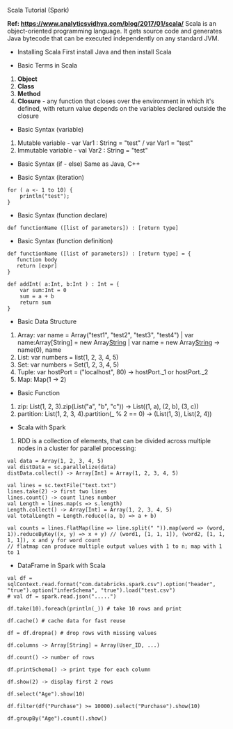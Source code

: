 Scala Tutorial (Spark)

**Ref: https://www.analyticsvidhya.com/blog/2017/01/scala/**
Scala is an object-oriented programming language. It gets source code and generates Java bytecode that can be executed independently on any standard JVM.

- Installing Scala
First install Java and then install Scala

- Basic Terms in Scala
1. **Object**
2. **Class**
3. **Method**
4. **Closure** - any function that closes over the environment in which it's defined, with return value depends on the variables declared outside the closure

- Basic Syntax (variable)
1. Mutable variable - var Var1 : String = "test" / var Var1 = "test"
2. Immutable variable - val Var2 : String = "test"

- Basic Syntax (if - else)
Same as Java, C++

- Basic Syntax (iteration)
```
for ( a <- 1 to 10) {
	println("test");
}
```

- Basic Syntax (function declare)
```
def functionName ([list of parameters]) : [return type]
```

- Basic Syntax (function definition)
```
def functionName ([list of parameters]) : [return type] = {
   function body
   return [expr]
}

def addInt( a:Int, b:Int ) : Int = {
	var sum:Int = 0
    sum = a + b
   	return sum
}
```

- Basic Data Structure
1. Array: var name = Array("test1", "test2", "test3", "test4") | var name:Array[String] = new Array[String](3) | var name = new Array[String](3) -> name(0), name
2. List: var numbers = list(1, 2, 3, 4, 5)
3. Set: var numbers = Set(1, 2, 3, 4, 5)
4. Tuple: var hostPort = ("localhost", 80) -> hostPort._1 or hostPort._2
5. Map: Map(1 -> 2)

- Basic Function
1. zip: List(1, 2, 3).zip(List("a", "b", "c")) -> List((1, a), (2, b), (3, c))
2. partition: List(1, 2, 3, 4).partition(_ % 2 == 0) -> (List(1, 3), List(2, 4))

- Scala with Spark
1. RDD is a collection of elements, that can be divided across multiple nodes in a cluster for parallel processing:
```
val data = Array(1, 2, 3, 4, 5)
val distData = sc.parallelize(data)
distData.collect() -> Array[Int] = Array(1, 2, 3, 4, 5)

val lines = sc.textFile("text.txt")
lines.take(2) -> first two lines
lines.count() -> count lines number
val Length = lines.map(s => s.length)
Length.collect() -> Array[Int] = Array(1, 2, 3, 4, 5)
val totalLength = Length.reduce((a, b) => a + b)

val counts = lines.flatMap(line => line.split(" ")).map(word => (word, 1)).reduceByKey((x, y) => x + y) // (word1, [1, 1, 1]), (word2, [1, 1, 1, 1]), x and y for word count
// flatmap can produce multiple output values with 1 to n; map with 1 to 1
```

- DataFrame in Spark with Scala
```
val df = sqlContext.read.format("com.databricks.spark.csv").option("header", "true").option("inferSchema", "true").load("test.csv")
# val df = spark.read.json(".....")

df.take(10).foreach(println(_)) # take 10 rows and print

df.cache() # cache data for fast reuse

df = df.dropna() # drop rows with missing values

df.columns -> Array[String] = Array(User_ID, ...)

df.count() -> number of rows

df.printSchema() -> print type for each column

df.show(2) -> display first 2 rows

df.select("Age").show(10)

df.filter(df("Purchase") >= 10000).select("Purchase").show(10)

df.groupBy("Age").count().show()
```
